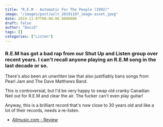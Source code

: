 ```yaml
---
title: "R.E.M - Automatic For The People (1992)"
image: "/images/post/wilt_20191107_image-asset.jpeg"
date: 2019-11-07T00:00:00.0000000
draft: false
author: "David"
tags: []
categories: ["Listen"]
---
```

### R.E.M has got a bad rap from our Shut Up and Listen group over recent years. I can't recall anyone playing an R.E.M song in the last decade or so.

 There's also been an unwritten law that also justifiably bans songs from Pearl Jam and The Dave Matthews Band. 

 This is controversial, but I'd be very happy to swap old cranky Canadian Neil out for R.E.M and clear the air. The fucker can't even play guitar!

 Anyway, this is a brilliant record that's now close to 30 years old and like a lot of their records, needs a re-listen.

-  [Allmusic.com - Review](https://www.allmusic.com/album/automatic-for-the-people-mw0000089350)